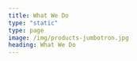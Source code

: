 ```yaml
---
title: What We Do
type: "static"
type: page
image: /img/products-jumbotron.jpg
heading: What We Do
---
```



